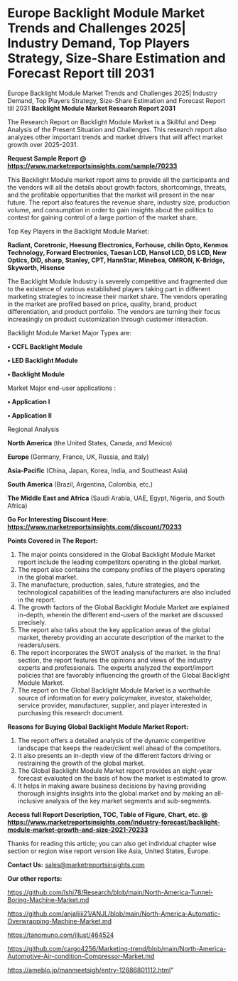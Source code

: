 # Europe Backlight Module Market Trends and Challenges 2025| Industry Demand, Top Players Strategy, Size-Share Estimation and Forecast Report till 2031
Europe Backlight Module Market Trends and Challenges 2025| Industry Demand, Top Players Strategy, Size-Share Estimation and Forecast Report till 2031
<strong>Backlight Module Market Research Report 2031</strong>

The Research Report on Backlight Module Market is a Skillful and Deep Analysis of the Present Situation and Challenges. This research report also analyzes other important trends and market drivers that will affect market growth over 2025-2031.

<strong>Request Sample Report @ <a href=https://www.marketreportsinsights.com/sample/70233>https://www.marketreportsinsights.com/sample/70233</a></strong>

This Backlight Module market report aims to provide all the participants and the vendors will all the details about growth factors, shortcomings, threats, and the profitable opportunities that the market will present in the near future. The report also features the revenue share, industry size, production volume, and consumption in order to gain insights about the politics to contest for gaining control of a large portion of the market share.

Top Key Players in the Backlight Module Market:

<strong>Radiant, Coretronic, Heesung Electronics, Forhouse, chilin Opto, Kenmos Technology, Forward Electronics, Taesan LCD, Hansol LCD, DS LCD, New Optics, DID, sharp, Stanley, CPT, HannStar, Minebea, OMRON, K-Bridge, Skyworth, Hisense</strong>

The Backlight Module Industry is severely competitive and fragmented due to the existence of various established players taking part in different marketing strategies to increase their market share. The vendors operating in the market are profiled based on price, quality, brand, product differentiation, and product portfolio. The vendors are turning their focus increasingly on product customization through customer interaction.

Backlight Module Market Major Types are:

<strong>• CCFL Backlight Module

• LED Backlight Module

• Backlight Module</strong>

Market Major end-user applications :

<strong>• Application I

• Application II</strong>

Regional Analysis

</u><strong><b>North America</b></strong> (the United States, Canada, and Mexico)

<strong><b>Europe </b></strong>(Germany, France, UK, Russia, and Italy)

<strong><b>Asia-Pacific</b></strong> (China, Japan, Korea, India, and Southeast Asia)

<strong><b>South America</b></strong> (Brazil, Argentina, Colombia, etc.)

<strong><b>The Middle East and Africa</b></strong> (Saudi Arabia, UAE, Egypt, Nigeria, and South Africa)

<strong>Go For Interesting Discount Here: <a href=https://www.marketreportsinsights.com/discount/70233>https://www.marketreportsinsights.com/discount/70233</a></strong>

<strong>Points Covered in The Report:</strong>
<ol>
  <li>The major points considered in the Global Backlight Module Market report include the leading competitors operating in the global market.</li>
  <li>The report also contains the company profiles of the players operating in the global market.</li>
  <li>The manufacture, production, sales, future strategies, and the technological capabilities of the leading manufacturers are also included in the report.</li>
  <li>The growth factors of the Global Backlight Module Market are explained in-depth, wherein the different end-users of the market are discussed precisely.</li>
  <li>The report also talks about the key application areas of the global market, thereby providing an accurate description of the market to the readers/users.</li>
  <li>The report incorporates the SWOT analysis of the market. In the final section, the report features the opinions and views of the industry experts and professionals. The experts analyzed the export/import policies that are favorably influencing the growth of the Global Backlight Module Market.</li>
  <li>The report on the Global Backlight Module Market is a worthwhile source of information for every policymaker, investor, stakeholder, service provider, manufacturer, supplier, and player interested in purchasing this research document.</li>
</ol>
<strong>Reasons for Buying Global Backlight Module Market Report:</strong>

<ol>
  <li>The report offers a detailed analysis of the dynamic competitive landscape that keeps the reader/client well ahead of the competitors.</li>
  <li>It also presents an in-depth view of the different factors driving or restraining the growth of the global market.</li>
  <li>The Global Backlight Module Market report provides an eight-year forecast evaluated on the basis of how the market is estimated to grow.</li>
  <li>It helps in making aware business decisions by having providing thorough insights insights into the global market and by making an all-inclusive analysis of the key market segments and sub-segments.</li>
</ol>
<strong>Access full Report Description, TOC, Table of Figure, Chart, etc. @ <a href=https://www.marketreportsinsights.com/industry-forecast/backlight-module-market-growth-and-size-2021-70233>https://www.marketreportsinsights.com/industry-forecast/backlight-module-market-growth-and-size-2021-70233</a></strong>


Thanks for reading this article; you can also get individual chapter wise section or region wise report version like Asia, United States, Europe.

<strong>Contact Us:</strong>
sales@marketreportsinsights.com

<strong>Our other reports:</strong>

<a href=https://github.com/Ishi78/Research/blob/main/North-America-Tunnel-Boring-Machine-Market.md>https://github.com/Ishi78/Research/blob/main/North-America-Tunnel-Boring-Machine-Market.md</a>

<a href=https://github.com/anjaliiii21/ANJL/blob/main/North-America-Automatic-Overwrapping-Machine-Market.md>https://github.com/anjaliiii21/ANJL/blob/main/North-America-Automatic-Overwrapping-Machine-Market.md</a>

<a href=https://tanomuno.com/illust/464524>https://tanomuno.com/illust/464524</a>

<a href=https://github.com/cargo4256/Marketing-trend/blob/main/North-America-Automotive-Air-condition-Compressor-Market.md>https://github.com/cargo4256/Marketing-trend/blob/main/North-America-Automotive-Air-condition-Compressor-Market.md</a>

<a href=https://ameblo.jp/manmeetsigh/entry-12886801112.html>https://ameblo.jp/manmeetsigh/entry-12886801112.html</a>"
